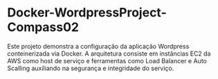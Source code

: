 # Docker-WordpressProject-Compass02
Este projeto demonstra a configuração da aplicação Wordpress conteinerizada via Docker. A arquitetura consiste em instâncias EC2 da AWS como host de serviço e ferramentas como Load Balancer e Auto Scalling auxiliando na segurança e integridade do serviço.
